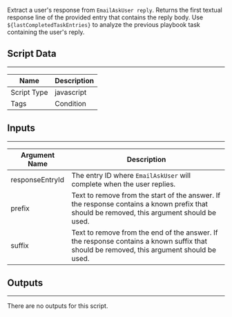 Extract a user's response from `EmailAskUser reply`. Returns the first textual response line of the provided entry that contains the reply body. Use `${lastCompletedTaskEntries}` to analyze the previous playbook task containing the user's reply.

## Script Data

---

| **Name** | **Description** |
| --- | --- |
| Script Type | javascript |
| Tags | Condition |

## Inputs

---

| **Argument Name** | **Description** |
|-------------------| --- |
| responseEntryId   | The entry ID where `EmailAskUser` will complete when the user replies. |
| prefix            | Text to remove from the start of the answer. If the response contains a known prefix that should be removed, this argument should be used. |
| suffix            | Text to remove from the end of the answer. If the response contains a known suffix that should be removed, this argument should be used. |

## Outputs

---
There are no outputs for this script.
